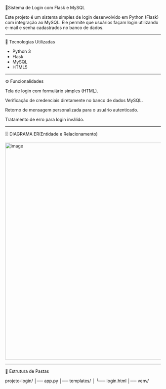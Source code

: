 🔑Sistema de Login com Flask e MySQL

Este projeto é um sistema simples de login desenvolvido em Python (Flask) com integração ao MySQL.
Ele permite que usuários façam login utilizando e-mail e senha cadastrados no banco de dados.

---------------------------------------------------------------------------------------------------------
🚀 Tecnologias Utilizadas

- Python 3
- Flask
- MySQL
- HTML5
---------------------------------------------------------------------------------------------------------
⚙️ Funcionalidades

Tela de login com formulário simples (HTML).

Verificação de credenciais diretamente no banco de dados MySQL.

Retorno de mensagem personalizada para o usuário autenticado.

Tratamento de erro para login inválido.

---------------------------------------------------------------------------------------------------------
🗄️ DIAGRAMA ER(Entidade e Relacionamento)

<img width="927" height="704" alt="image" src="https://github.com/user-attachments/assets/295d96ce-8b86-4e3f-8919-24b28ea904dc" />

---------------------------------------------------------------------------------------------------------
📂 Estrutura de Pastas

projeto-login/
│── app.py
│── templates/
│   └── login.html
│── venv/
